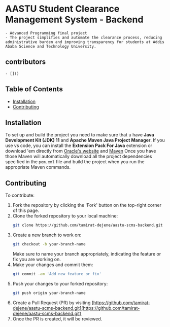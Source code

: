 # AASTU Student Clearance Management System - Backend
    - Advanced Programming final project
    - The project simplifies and automate the clearance process, reducing administrative burden and improving transparency for students at Addis Ababa Science and Technology University.
## contributors 
    - []()
## Table of Contents

- [Installation](#installation)
- [Contributing](#contributing)

## Installation

To set up and build the project  you need to make sure that u have **Java Development Kit (JDK) 11** and **Apache Maven Java Project Manager**. If you use vs code, you can install the **Extension Pack For Java**
extension or download 'em directly from [Oracle's website](https://www.oracle.com/java/technologies/javase-jdk11-downloads.html) and [Maven](https://maven.apache.org/install.html) Once you have those Maven will automatically download all the project dependencies specified in the `pom.xml` file and build the project when you run the appropriate Maven commands.

## Contributing
To contribute:

1. Fork the repository by clicking the 'Fork' button on the top-right corner of this page.
2. Clone the forked repository to your local machine:
    ```bash
    git clone https://github.com/tamirat-dejene/aastu-scms-backend.git
    ```
3. Create a new branch to work on:
    ```bash
    git checkout -b your-branch-name
    ```
   Make sure to name your branch appropriately, indicating the feature or fix you are working on.
5. Make your changes and commit them:
    ```bash
    git commit -am 'Add new feature or fix'
    ```
6. Push your changes to your forked repository:
    ```bash
    git push origin your-branch-name
    ```
7. Create a Pull Request (PR) by visiting [https://github.com/tamirat-dejene/aastu-scms-backend.git](https://github.com/tamirat-dejene/aastu-scms-backend.git)
8. Once the PR is created, it will be reviewed.
